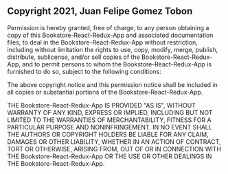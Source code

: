 ## Copyright 2021, Juan Felipe Gomez Tobon

Permission is hereby granted, free of charge, to any person obtaining a copy of this Bookstore-React-Redux-App and associated documentation files, to deal in the Bookstore-React-Redux-App without restriction, including without limitation the rights to use, copy, modify, merge, publish, distribute, sublicense, and/or sell copies of the Bookstore-React-Redux-App, and to permit persons to whom the Bookstore-React-Redux-App is furnished to do so, subject to the following conditions:

The above copyright notice and this permission notice shall be included in all copies or substantial portions of the Bookstore-React-Redux-App.

THE Bookstore-React-Redux-App IS PROVIDED "AS IS", WITHOUT WARRANTY OF ANY KIND, EXPRESS OR IMPLIED, INCLUDING BUT NOT LIMITED TO THE WARRANTIES OF MERCHANTABILITY, FITNESS FOR A PARTICULAR PURPOSE AND NONINFRINGEMENT. IN NO EVENT SHALL THE AUTHORS OR COPYRIGHT HOLDERS BE LIABLE FOR ANY CLAIM, DAMAGES OR OTHER LIABILITY, WHETHER IN AN ACTION OF CONTRACT, TORT OR OTHERWISE, ARISING FROM, OUT OF OR IN CONNECTION WITH THE Bookstore-React-Redux-App OR THE USE OR OTHER DEALINGS IN THE Bookstore-React-Redux-App.
